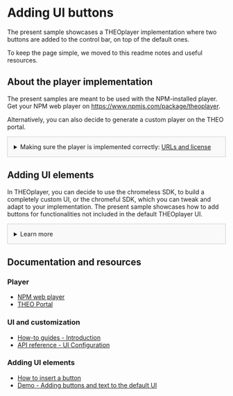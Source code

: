 # Adding UI buttons
The present sample showcases a THEOplayer implementation where two buttons are added to the control bar, on top of the default ones.

To keep the page simple, we moved to this readme notes and useful resources.

## About the player implementation
The present samples are meant to be used with the NPM-installed player. Get your NPM web player on https://www.npmjs.com/package/theoplayer.

Alternatively, you can also decide to generate a custom player on the THEO portal.

<details style="border:1px solid #ccc;padding:1em; background-color:#f9f9f9">
  <summary>Making sure the player is implemented correctly: <u>URLs and license</u></summary>

### Check the URLs
Once you have installed your player, check whether the following URLs need changing to point to the folder containing the player SDK:
* UI CSS library: `href="../../node_modules/theoplayer/ui.css"`
* THEOplayer library: `src="../../node_modules/theoplayer/THEOplayer.js"`
* libraryLocation: `libraryLocation: "../../node_modules/theoplayer/"`

### License
The license included in the implementation only allows for playback on _localhost_.
To play on any other domains, as well as to make sure your license doesn't expire, get your license on  https://portal.theoplayer.com.
</details>

## Adding UI elements
In THEOplayer, you can decide to use the chromeless SDK, to build a completely custom UI, or the chromeful SDK, which you can tweak and adapt to your implementation.
The present sample showcases how to add buttons for functionalities not included in the default THEOplayer UI.

<details style="border:1px solid #ccc;padding:1em; background-color:#f9f9f9">
  <summary>Learn more</summary>

### About customizing the default UI 
In THEOplayer, the default UI already includes the features and controls that are most common across implementations and use cases.

Check the other samples for other UI customizations, and the links below for related resources.

### Additional notes about adding UI elements
* <u>Not only buttons</u> - When it comes to adding elements to the THEOplayer UI, buttons are certainly very useful, but it is possible to add other UI elements too, if needed.

To know more about both topics, check out the linked documentation.
</details>

## Documentation and resources
### Player
* [NPM web player](https://www.npmjs.com/package/theoplayer)
* [THEO Portal](https://portal.theoplayer.com)

### UI and customization
* [How-to guides - Introduction](https://docs.theoplayer.com/how-to-guides/11-ui/00-introduction.md)
* [API reference - UI Configuration](https://docs.theoplayer.com/api-reference/web/theoplayer.uiconfiguration.md)

### Adding UI elements
* [How to insert a button](https://docs.theoplayer.com/how-to-guides/11-ui/07-how-to-insert-a-button.md)
* [Demo - Adding buttons and text to the default UI](https://www.theoplayer.com/theoplayer-demo-adding-buttons-to-the-ui-with-custom-logic)
